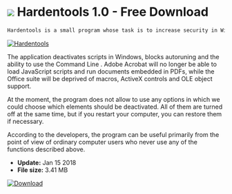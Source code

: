 # ![](https://cdn.softexe.net/static/icon/8/hardentools-10705.png) Hardentools 1.0 - Free Download

```sh
Hardentools is a small program whose task is to increase security in Windows by deactivating some of the functions of Microsoft Office, Adobe Acrobat and the operating system itself. The service comes down to pressing one button.
```
[![Hardentools](https:https://tse2.mm.bing.net/th?id=OIP.bAxVPv-jIKkmyxGraHJ1qgHaGs&pid=Api)](https://softexe.net/win/security-privacy/other/hardentools:pRgRe.html)

The application deactivates scripts in Windows, blocks autoruning and the ability to use the Command Line . Adobe Acrobat will no longer be able to load JavaScript scripts and run documents embedded in PDFs, while the Office suite will be deprived of macros, ActiveX controls and OLE object support.
 
 At the moment, the program does not allow to use any options in which we could choose which elements should be deactivated. All of them are turned off at the same time, but if you restart your computer, you can restore them if necessary. 
 
 According to the developers, the program can be useful primarily from the point of view of ordinary computer users who never use any of the functions described above.


- **Update:** Jan 15 2018
- **File size:** 3.41 MB

[![Download](https://cdn.softexe.net/static/img/download.png)](https://softexe.net/win/security-privacy/other/hardentools:pRgRe.html)


